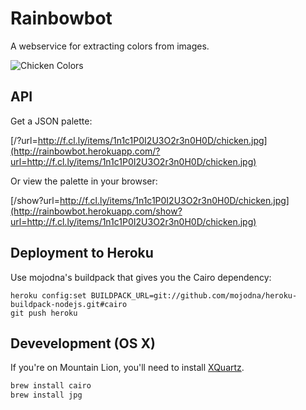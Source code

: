 Rainbowbot
==========

A webservice for extracting colors from images.

![Chicken Colors](https://s3.amazonaws.com/f.cl.ly/items/431b1d283D1U2L441z1w/chicken-colors.png)

## API

Get a JSON palette:

[/?url=http://f.cl.ly/items/1n1c1P0I2U3O2r3n0H0D/chicken.jpg](http://rainbowbot.herokuapp.com/?url=http://f.cl.ly/items/1n1c1P0I2U3O2r3n0H0D/chicken.jpg)

Or view the palette in your browser:

[/show?url=http://f.cl.ly/items/1n1c1P0I2U3O2r3n0H0D/chicken.jpg](http://rainbowbot.herokuapp.com/show?url=http://f.cl.ly/items/1n1c1P0I2U3O2r3n0H0D/chicken.jpg)

## Deployment to Heroku

Use mojodna's buildpack that gives you the Cairo dependency:

```
heroku config:set BUILDPACK_URL=git://github.com/mojodna/heroku-buildpack-nodejs.git#cairo
git push heroku
```

## Devevelopment (OS X)

If you're on Mountain Lion, you'll need to install [XQuartz](https://xquartz.macosforge.org).

```sh
brew install cairo
brew install jpg
```